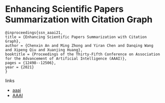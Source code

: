 # Enhancing Scientific Papers Summarization with Citation Graph

```
@inproceedings{ssn_aaai21,
title = {Enhancing Scientific Papers Summarization with Citation Graph},
author = {Chenxin An and Ming Zhong and Yiran Chen and Danqing Wang and Xipeng Qiu and Xuanjing Huang},
booktitle = {Proceedings of the Thirty-Fifth Conference on Association for the Advancement of Artificial Intelligence (AAAI)},
pages = {12498--12506},
year = {2021}
}
```

links
- [aaai](https://www.aaai.org/AAAI21Papers/AAAI-2386.AnC.pdf)
- [AAAI](https://ojs.aaai.org/index.php/AAAI/article/view/17482)
